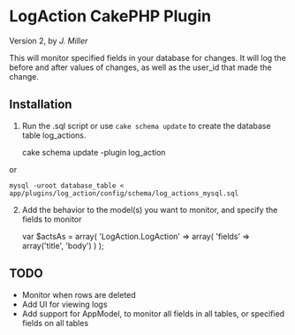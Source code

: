 LogAction CakePHP Plugin
=============

Version 2, by _J. Miller_

This will monitor specified fields in your database for changes.
It will log the before and after values of changes, as well as the user_id that made the change.

Installation
------------

1) Run the .sql script or use `cake schema update` to create the database table log_actions.

    cake schema update -plugin log_action

or

    mysql -uroot database_table < app/plugins/log_action/config/schema/log_actions_mysql.sql


2) Add the behavior to the model(s) you want to monitor, and specify the fields to monitor

	var $actsAs = array(
		'LogAction.LogAction' => array(
			'fields' => array('title', 'body')
		)
	);


TODO
----

* Monitor when rows are deleted
* Add UI for viewing logs
* Add support for AppModel, to monitor all fields in all tables, or specified fields on all tables